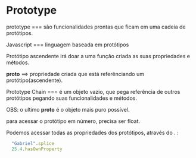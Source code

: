 # Prototype

prototype === são funcionalidades prontas que ficam em uma cadeia de protótipos.

Javascript === linguagem baseada em protótipos

Protótipo ascendente irá doar a uma função criada as suas propriedades e métodos.

__proto__ ==> propriedade criada que está referênciando um protótipo(ascendente).

Prototype Chain === é um objeto vazio, que pega referência de outros protótipos pegando suas funcionalidades e métodos.

OBS: o ultimo __proto__ é o objeto mais puro possível.

para acessar o protótipo em número, precisa ser float.

Podemos acessar todas as propriedades dos protótipos, através do . :

```Javascript
  "Gabriel".splice
  25.4.hasOwnProperty
```
